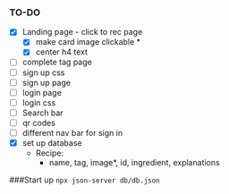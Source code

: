 ### TO-DO

- [x] Landing page - click to rec page
    - [x] make card image clickable *
    - [x] center h4 text
- [ ] complete tag page
- [ ] sign up css
- [ ] sign up page
- [ ] login page
- [ ] login css 
- [ ] Search bar
- [ ] qr codes
- [ ] different nav bar for sign in
- [x] set up database 
    - Recipe: 
        - name, tag, image*, id, ingredient, explanations


###Start up 
`npx json-server db/db.json`

